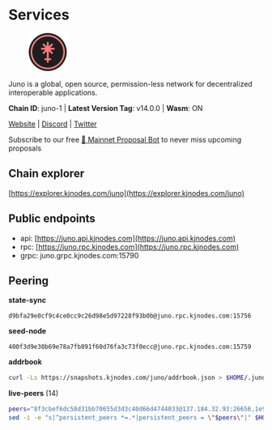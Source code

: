 # Services

<figure><img src="https://raw.githubusercontent.com/kj89/cosmos-images/main/logos/juno.png" alt=""><figcaption></figcaption></figure>

Juno is a global, open source, permission-less  network for decentralized interoperable applications.

**Chain ID**: juno-1 | **Latest Version Tag**: v14.0.0 | **Wasm**: ON

[Website](https://www.junonetwork.io) | [Discord](https://discord.gg/qJxgUSGHbb) | [Twitter](https://twitter.com/JunoNetwork)



Subscribe to our free [🤖 Mainnet Proposal Bot](https://t.me/kjnodes_proposal_bot) to never miss upcoming proposals


## Chain explorer
[https://explorer.kjnodes.com/juno](https://explorer.kjnodes.com/juno)

## Public endpoints

* api: [https://juno.api.kjnodes.com](https://juno.api.kjnodes.com)
* rpc: [https://juno.rpc.kjnodes.com](https://juno.rpc.kjnodes.com)
* grpc: juno.grpc.kjnodes.com:15790

## Peering

**state-sync**

```text
d9bfa29e0cf9c4ce0cc9c26d98e5d97228f93b0b@juno.rpc.kjnodes.com:15756
```

**seed-node**

```text
400f3d9e30b69e78a7fb891f60d76fa3c73f0ecc@juno.rpc.kjnodes.com:15759
```

**addrbook**
```bash
curl -Ls https://snapshots.kjnodes.com/juno/addrbook.json > $HOME/.juno/config/addrbook.json
```

**live-peers** (14)
```bash
peers="8f3cbef6dc58d31bb70655d3d3c40d66d4744033@137.184.32.93:26656,1e95f780f110ca2335ecd09dca1927a9b5bb0090@154.12.241.136:26656,86bc38c6148fac78e8fa4ffa567b6ca444c4e7e2@88.198.47.84:26656,a3b9b97aba75a6c495f028240146fdcf2a40adf8@89.149.218.192:26656,2832bdb0a1bdddb2b17d1229a799290222c085d0@135.125.189.131:33095,e7094d5f8cd5c4bd69605f0b68e98681eb6eb881@37.59.21.96:12656,34aaa6b0eac3cb0b6f8d0ecb1795d7b50239b6bf@65.108.121.251:26656,155de67d7cd7f63c7aa070b9f99ab806736ba124@74.96.207.58:25656,a492330151835e4cbc8c7bca2d77007a4ff2178e@65.21.235.147:26656,fff4bfc18221feae05a92f54faa32dd2492d1c70@168.119.50.205:36656,60493cb0f123f7717bfcb4432539a0a37a02df97@65.108.64.5:26656,a6955453548eb1bcaf1edaabc171b6c3bef2ff37@95.216.4.104:6006,bc7fe9a419584ff96c507ede7af811e0c5eba8b7@35.176.225.244:26656,d9bfa29e0cf9c4ce0cc9c26d98e5d97228f93b0b@65.109.88.38:15756"
sed -i -e "s|^persistent_peers *=.*|persistent_peers = \"$peers\"|" $HOME/.juno/config/config.toml
```
